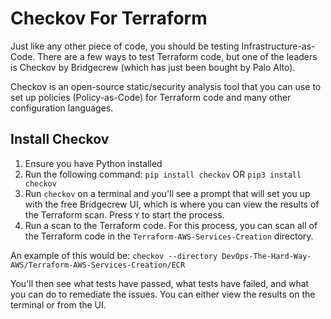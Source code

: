 # Checkov For Terraform

Just like any other piece of code, you should be testing Infrastructure-as-Code. There are a few ways to test Terraform code, but one of the leaders is Checkov by Bridgecrew (which has just been bought by Palo Alto).

Checkov is an open-source static/security analysis tool that you can use to set up policies (Policy-as-Code) for Terraform code and many other configuration languages.

## Install Checkov

1. Ensure you have Python installed
2. Run the following command:
`pip install checkov`
OR
`pip3 install checkov`
3. Run `checkov` on a terminal and you'll see a prompt that will set you up with the free Bridgecrew UI, which is where you can view the results of the Terraform scan. Press `Y` to start the process.
4. Run a scan to the Terraform code. For this process, you can scan all of the Terraform code in the `Terraform-AWS-Services-Creation` directory.

An example of this would be:
`checkov --directory DevOps-The-Hard-Way-AWS/Terraform-AWS-Services-Creation/ECR`

You'll then see what tests have passed, what tests have failed, and what you can do to remediate the issues. You can either view the results on the terminal or from the UI.